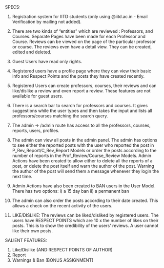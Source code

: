 SPECS:

1. Registration system for IITD students (only using @iitd.ac.in - Email Verification by mailing not added).

2. There are two kinds of “entities” which are reviewed : Professors, and Courses.
Separate Pages have been made for each Professor and Course. Reviews can be viewed on the page of the particular professor or course. The reviews even have a detail view. They can be created, edited and deleted.

3. Guest Users have read only rights.

4. Registered users have a profile page where they can view their basic info and Respect Points and the posts they have created recently.

5. Registered Users can create professors, courses, their reviews and can like/dislike a review and even report a review.
These features are not available for guest users.

6. There is a search bar to search for professors and courses. It gives suggestions while the user types and then takes the input and lists all professors/courses matching the search query.

7. The admin -> /admin route has access to all the professors, courses, reports, users, profiles.

8. The admin can view all posts in the admin panel. The admin has options to see either the reported posts with the user who reported the post in P_Rev_Report/C_Rev_Report Models or order the posts according to the number of reports in the Prof_Review/Course_Review Models. Admin Actions have been created to allow either to delete all the reports of a post, or delete the post itself and warn the author of the post. Warning the author of the post will send them a message whenever they login the next time.

9. Admin Actions have also been created to BAN users in the User Model. There has two options: 
  i) a 15 day ban
  ii) a permanent ban
  
10. The admin can also order the posts according to their date created. This allows a check on the recent activity of the users.

11. LIKE/DISLIKE: The reviews can be liked/disliked by registered users. The users have RESPECT POINTS which are 10 x the number of likes on their posts. This is to show the credibility of the users' reviews. A user cannot like their own posts.



SALIENT FEATURES:
1. Like/Dislike (AND RESPECT POINTS OF AUTHOR)
2. Report
3. Warnings & Ban (BONUS ASSIGNMENT)
